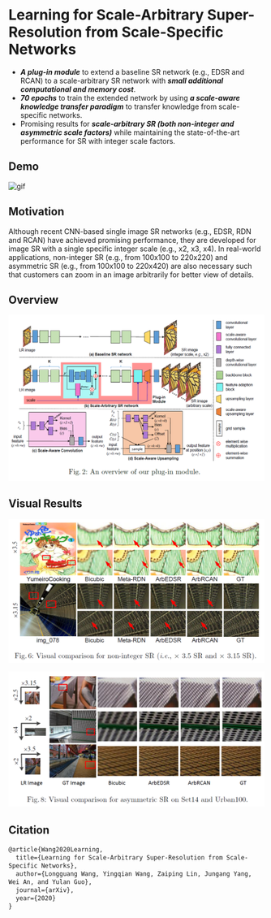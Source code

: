 # Learning for Scale-Arbitrary Super-Resolution from Scale-Specific Networks
- ***A plug-in module*** to extend a baseline SR network (e.g., EDSR and RCAN) to a scale-arbitrary SR network with ***small additional computational and memory cost***. 
- ***70 epochs*** to train the extended network by using ***a scale-aware knowledge transfer paradigm*** to transfer knowledge from scale-specific networks.
- Promising results for ***scale-arbitrary SR (both non-integer and asymmetric scale factors)*** while maintaining the state-of-the-art performance for SR with integer scale factors.

## Demo

![gif](./Figs/1.gif)

## Motivation
Although recent CNN-based single image SR networks (e.g., EDSR, RDN and RCAN) have achieved promising performance, they are developed for image SR with a single specific integer scale (e.g., x2, x3, x4). In real-world applications, non-integer SR (e.g., from 100x100 to 220x220) and asymmetric SR (e.g., from 100x100 to 220x420) are also necessary such that customers can zoom in an image arbitrarily for better view of details.

## Overview
![non-integer](./Figs/overview.png)

## Visual Results

![non-integer](./Figs/non-integer.png)

![asymmetric](./Figs/asymmetric.png)

## Citation
```
@article{Wang2020Learning,
  title={Learning for Scale-Arbitrary Super-Resolution from Scale-Specific Networks},
  author={Longguang Wang, Yingqian Wang, Zaiping Lin, Jungang Yang, Wei An, and Yulan Guo},
  journal={arXiv},
  year={2020}
}
```
